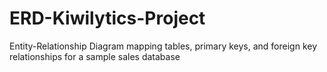 # ERD-Kiwilytics-Project
Entity-Relationship Diagram mapping tables, primary keys, and foreign key relationships for a sample sales database
